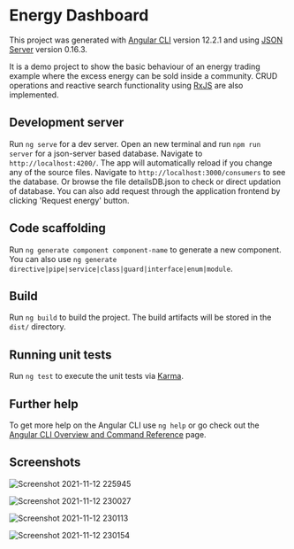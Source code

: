 # Energy Dashboard

This project was generated with [Angular CLI](https://github.com/angular/angular-cli) version 12.2.1 and using [JSON Server](https://github.com/typicode/json-server) version 0.16.3.

It is a demo project to show the basic behaviour of an energy trading example where the excess energy can be sold inside a community. CRUD operations and reactive search functionality using [RxJS](https://github.com/ReactiveX/rxjs) are also implemented.
## Development server

Run `ng serve` for a dev server. Open an new terminal and run `npm run server` for a json-server based database. Navigate to `http://localhost:4200/`. The app will automatically reload if you change any of the source files. Navigate to `http://localhost:3000/consumers` to see the database. Or browse the file detailsDB.json to check or direct updation of database. You can also add request through the application frontend by clicking 'Request energy' button.

## Code scaffolding

Run `ng generate component component-name` to generate a new component. You can also use `ng generate directive|pipe|service|class|guard|interface|enum|module`.

## Build

Run `ng build` to build the project. The build artifacts will be stored in the `dist/` directory.

## Running unit tests

Run `ng test` to execute the unit tests via [Karma](https://karma-runner.github.io).

## Further help

To get more help on the Angular CLI use `ng help` or go check out the [Angular CLI Overview and Command Reference](https://angular.io/cli) page.

## Screenshots

![Screenshot 2021-11-12 225945](https://user-images.githubusercontent.com/46833837/141541021-e12ffedc-d60e-4458-a12f-041bbc98af38.png)

![Screenshot 2021-11-12 230027](https://user-images.githubusercontent.com/46833837/141541141-b8f14ad1-06c3-4ce2-a054-37a0ff9a55bc.png)

![Screenshot 2021-11-12 230113](https://user-images.githubusercontent.com/46833837/141541197-13f60f09-506d-46f6-89ab-277eabfac54b.png)

![Screenshot 2021-11-12 230154](https://user-images.githubusercontent.com/46833837/141541265-dc6371f5-2aaf-441b-8b43-c73e1625c907.png)
